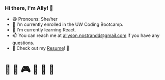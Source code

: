 ### Hi there, I'm Ally! :blossom:

- 😄 Pronouns: She/her
- :sunrise_over_mountains: I’m currently enrolled in the UW Coding Bootcamp.
- 🌱 I'm currently learning React.
- 📫 You can reach me at allyson.nostrandd@gmail.com if you have any questions.
- :star2: Check out my [Resume](https://drive.google.com/file/d/1RL_iHVA8p0kWARmMAvgv_GySDpAa_XP9/view?usp=sharing)! :star2:

# :art: :tulip: :video_game: :evergreen_tree: :book: :turtle:
